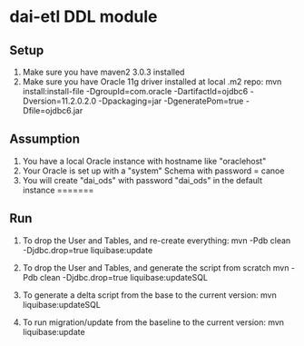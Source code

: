 dai-etl DDL module
===============================

Setup
---------
1. Make sure you have maven2 3.0.3 installed
2. Make sure you have Oracle 11g driver installed at local .m2 repo:
     mvn install:install-file -DgroupId=com.oracle -DartifactId=ojdbc6 -Dversion=11.2.0.2.0 -Dpackaging=jar -DgeneratePom=true -Dfile=ojdbc6.jar

Assumption
---------
1. You have a local Oracle instance with hostname like "oraclehost"
2. Your Oracle is set up with a "system" Schema with password = canoe
3. You will create "dai_ods" with password "dai_ods" in the default instance
=======


Run
---------
1.  To drop the User and Tables, and re-create everything:
	mvn -Pdb clean -Djdbc.drop=true liquibase:update

2.  To drop the User and Tables, and generate the script from scratch
	mvn -Pdb clean -Djdbc.drop=true liquibase:updateSQL

3.  To generate a delta script from the base to the current version:
	mvn liquibase:updateSQL

4.  To run migration/update from the baseline to the current version:
	mvn liquibase:update

